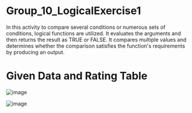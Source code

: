 # Group_10_LogicalExercise1

In this activity to compare several conditions or numerous sets of conditions, logical functions are utilized. It evaluates the arguments and then returns the result as TRUE or FALSE. It compares multiple values and determines whether the comparison satisfies the function's requirements by producing an output.
# Given Data and Rating Table
![image](https://github.com/harleybelz/Group_10_LogicalExercise1/assets/144197127/cf7d5a03-1db2-40a3-9727-c0011e2f489a)

![image](https://github.com/harleybelz/Group_10_LogicalExercise1/assets/144197127/9716eed2-1b2f-4c63-a145-c742b65cafc9)



